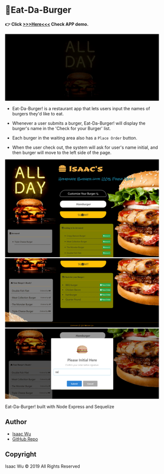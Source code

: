 # 🍔Eat-Da-Burger

####   :point_right: Click  **[>>>Here<<<](https://dashboard.heroku.com/apps/eatdaburger2-iw)**  Check APP demo.

![concert](./public/assets/img/animate.gif)

* Eat-Da-Burger! is a restaurant app that lets users input the names of burgers they'd like to eat.

* Whenever a user submits a burger, Eat-Da-Burger! will display the burger's name in the 'Check for your Burger' list.

* Each burger in the waiting area also has a `Place Order` button.

* When the user check out, the system will ask for user's name initial, and then burger will move to the left side of the page.

![concert](./public/assets/img/scn.png)
![concert](./public/assets/img/scn2.png)
![concert](./public/assets/img/scn3.png)


Eat-Da-Burger! built with Node Express and Sequelize


## Author
* [Isaac Wu](https://github.com/squall2046)
* [GitHub Repo](https://github.com/squall2046/Eat-Da-Burger-Sequel)

## Copyright
Isaac Wu © 2019 All Rights Reserved
